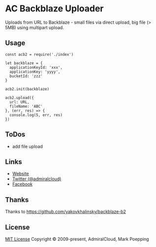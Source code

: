 # AC Backblaze Uploader
Uploads from URL to Backblaze - small files via direct upload, big file (> 5MB) using multipart upload.

## Usage

```
const acb2 = require('./index')

let backblaze = {
  applicationKeyId: 'xxx',
  applicationKey: 'yyyy',
  bucketId: 'zzz'
}

acb2.init(backblaze)

acb2.upload({
  url: URL,
  fileName: 'ABC'
}, (err, res) => {
  console.log(5, err, res)
})

```

## ToDos
+ add file upload

## Links
- [Website](https://www.admiralcloud.com/)
- [Twitter (@admiralcloud)](https://twitter.com/admiralcloud)
- [Facebook](https://www.facebook.com/MediaAssetManagement/)

## Thanks
Thanks to https://github.com/yakovkhalinsky/backblaze-b2

## License
[MIT License](https://opensource.org/licenses/MIT) Copyright © 2009-present, AdmiralCloud, Mark Poepping